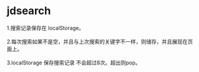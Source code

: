 # jdsearch

1.搜索记录保存在 localStorage。 <br />
<br />
2.每次搜索如果不是空，并且与上次搜索的关键字不一样，则储存，并且展现在页面上。<br /> 
<br />
3.localStorage 保存搜索记录 不会超过8次。超出则pop。
